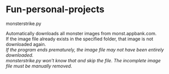 # Fun-personal-projects

monsterstrike.py

Automatically downloads all monster images from monst.appbank.com.<br/>
If the image file already exists in the specified folder, that image is not downloaded again.<br/>
*If the program ends prematurely, the image file may not have been entirely downloaded.<br/>
monsterstrike.py won't know that and skip the file. The incomplete image file must be manually removed.*
